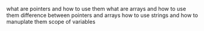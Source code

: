 what are pointers and how to use them
what are arrays and how to use them
difference between pointers and arrays
how to use strings and how to manuplate them
scope of variables
